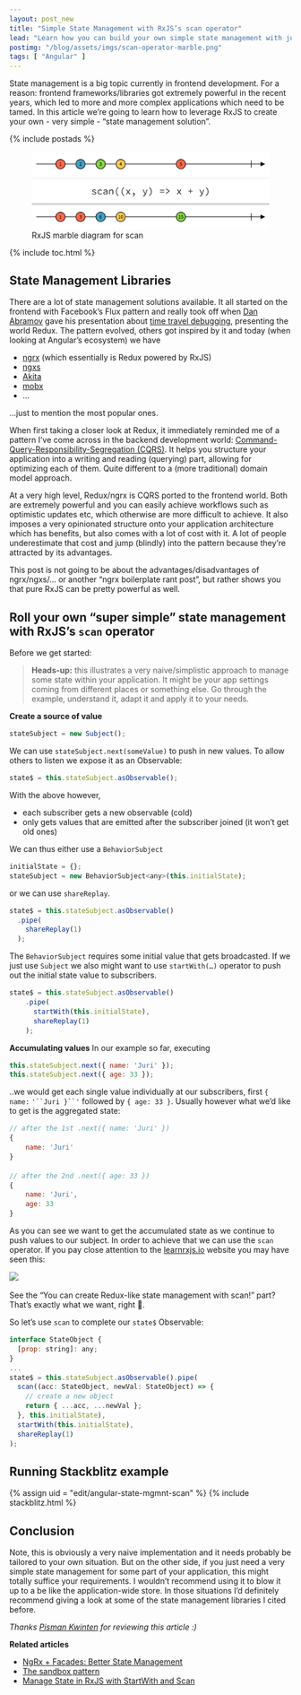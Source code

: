 ```yaml
---
layout: post_new
title: "Simple State Management with RxJS’s scan operator"
lead: "Learn how you can build your own simple state management with just RxJS"
postimg: "/blog/assets/imgs/scan-operator-marble.png"
tags: [ "Angular" ]
---
```


<div class="article-intro">
	State management is a big topic currently in frontend development. For a reason: frontend frameworks/libraries got extremely powerful in the recent years, which led to more and more complex applications which need to be tamed. In this article we’re going to learn how to leverage RxJS to create your own - very simple - “state management solution”.
</div>

{% include postads %}

<figure>
    <img src="/blog/assets/imgs/scan-operator-marble.png">
    <figcaption>RxJS marble diagram for scan</figcaption>
</figure>

{% include toc.html %}

## State Management Libraries

There are a lot of state management solutions available. It all started on the frontend with Facebook’s Flux pattern and really took off when [Dan Abramov](https://twitter.com/dan_abramov) gave his presentation about [time travel debugging](https://youtu.be/xsSnOQynTHs), presenting the world Redux.
The pattern evolved, others got inspired by it and today (when looking at Angular’s ecosystem) we have

- [ngrx](https://github.com/ngrx) (which essentially is Redux powered by RxJS)
- [ngxs](https://github.com/ngxs/store)
- [Akita](https://netbasal.com/introducing-akita-a-new-state-management-pattern-for-angular-applications-f2f0fab5a8)
- [mobx](https://github.com/mobxjs/mobx)
- …

…just to mention the most popular ones.

When first taking a closer look at Redux, it immediately reminded me of a pattern I’ve come across in the backend development world: [Command-Query-Responsibility-Segregation (CQRS)](https://martinfowler.com/bliki/CQRS.html). It helps you structure your application into a writing and reading (querying) part, allowing for optimizing each of them. Quite different to a (more traditional) domain model approach.

At a very high level, Redux/ngrx is CQRS ported to the frontend world. Both are extremely powerful and you can easily achieve workflows such as optimistic updates etc, which otherwise are more difficult to achieve. It also imposes a very opinionated structure onto your application architecture which has benefits, but also comes with a lot of cost with it. A lot of people underestimate that cost and jump (blindly) into the pattern because they’re attracted by its advantages.

This post is not going to be about the advantages/disadvantages of ngrx/ngxs/… or another “ngrx boilerplate rant post”, but rather shows you that pure RxJS can be pretty powerful as well.

## Roll your own “super simple” state management with RxJS’s `scan` operator

Before we get started:


> **Heads-up:** this illustrates a very naive/simplistic approach to manage some state within your application. It might be your app settings coming from different places or something else. Go through the example, understand it, adapt it and apply it to your needs.

**Create a source of value**

```javascript
stateSubject = new Subject();
```

We can use `stateSubject.next(someValue)` to push in new values.
To allow others to listen we expose it as an Observable:

```javascript
state$ = this.stateSubject.asObservable();
```

With the above however,

- each subscriber gets a new observable (cold)
- only gets values that are emitted after the subscriber joined (it won’t get old ones)

We can thus either use a `BehaviorSubject`

```javascript
initialState = {};
stateSubject = new BehaviorSubject<any>(this.initialState);
```

or we can use `shareReplay`.

```javascript
state$ = this.stateSubject.asObservable()
  .pipe(
    shareReplay(1)
  );
```

The `BehaviorSubject` requires some initial value that gets broadcasted. If we just use `Subject` we also might want to use `startWith(…)` operator to push out the initial state value to subscribers.

```javascript
state$ = this.stateSubject.asObservable()
    .pipe(
      startWith(this.initialState),
      shareReplay(1)
    );
```

**Accumulating values**
In our example so far, executing

```javascript
this.stateSubject.next({ name: 'Juri' });
this.stateSubject.next({ age: 33 });
```

..we would get each single value individually at our subscribers, first `{ name:` `'``Juri }``'` followed by `{ age: 33 }`. Usually however what we’d like to get is the aggregated state:

```javascript
// after the 1st .next({ name: 'Juri' })
{
    name: 'Juri'
}

// after the 2nd .next({ age: 33 })
{
    name: 'Juri',
    age: 33
}
```

As you can see we want to get the accumulated state as we continue to push values to our subject. In order to achieve that we can use the `scan` operator. If you pay close attention to the [learnrxjs.io](https://www.learnrxjs.io/operators/transformation/scan.html) website you may have seen this:


![](https://d2mxuefqeaa7sj.cloudfront.net/s_FF9224E68962C964E17D8454F3281E8C150035691ECB478CB02DE6ED86897192_1536785077902_image.png)


See the “You can create Redux-like state management with scan!” part? That’s exactly what we want, right 🙂.

So let’s use `scan` to complete our `state$` Observable:

```javascript
interface StateObject {
  [prop: string]: any;
}
...
state$ = this.stateSubject.asObservable().pipe(
  scan((acc: StateObject, newVal: StateObject) => {
    // create a new object
    return { ...acc, ...newVal };
  }, this.initialState),
  startWith(this.initialState),
  shareReplay(1)
);
```

## Running Stackblitz example

{% assign uid = "edit/angular-state-mgmnt-scan" %}
{% include stackblitz.html %}

## Conclusion

Note, this is obviously a very naive implementation and it needs probably be tailored to your own situation. But on the other side, if you just need a very simple state management for some part of your application, this might totally suffice your requirements. I wouldn’t recommend using it to blow it up to a be like the application-wide store. In those situations I’d definitely recommend giving a look at some of the state management libraries I cited before.

_Thanks [Pisman Kwinten](https://twitter.com/KwintenP) for reviewing this article :)_

**Related articles**

- [NgRx + Facades: Better State Management](https://medium.com/@thomasburleson_11450/ngrx-facades-better-state-management-82a04b9a1e39)
- [The sandbox pattern](https://blog.strongbrew.io/A-scalable-angular-architecture-part2/)
- [Manage State in RxJS with StartWith and Scan](https://egghead.io/lessons/angular-manage-state-in-rxjs-with-startwith-and-scan)
